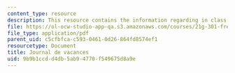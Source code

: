 ```yaml
---
content_type: resource
description: This resource contains the information regarding in class activities.
file: https://ol-ocw-studio-app-qa.s3.amazonaws.com/courses/21g-301-french-i-fall-2004/9b9b1ccdd4db5ab94770f549675d8a9e_MIT21G_301F04_vacances.pdf
file_type: application/pdf
parent_uid: c5cfbfca-c593-0461-0d26-864fd8574ef1
resourcetype: Document
title: Journal de vacances
uid: 9b9b1ccd-d4db-5ab9-4770-f549675d8a9e
---
```

